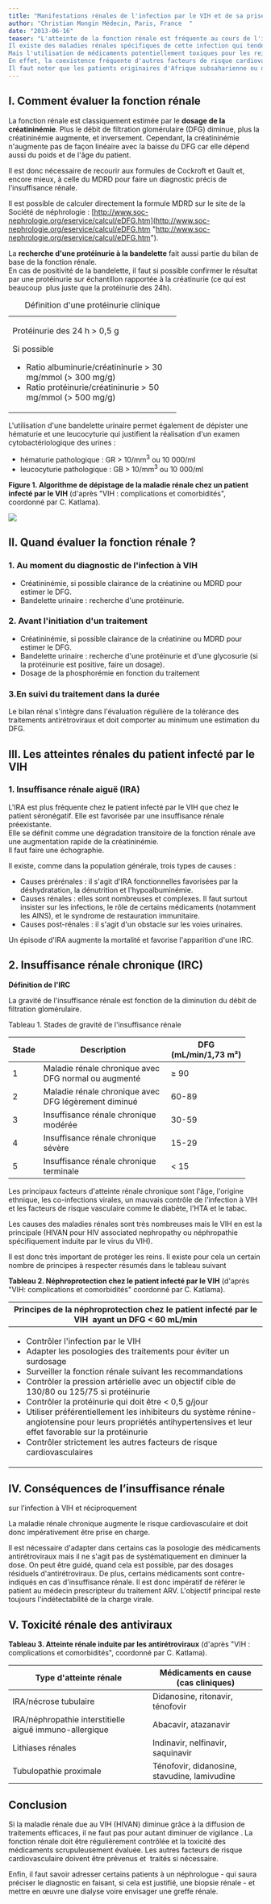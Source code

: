 ```yaml
---
title: "Manifestations rénales de l'infection par le VIH et de sa prise en charge"
author: "Christian Mongin Médecin, Paris, France  "
date: "2013-06-16"
teaser: "L'atteinte de la fonction rénale est fréquente au cours de l'infection à VIH.  
Il existe des maladies rénales spécifiques de cette infection qui tendent à diminuer avec l'instauration de traitements antirétroviraux efficaces.  
Mais l'utilisation de médicaments potentiellement toxiques pour les reins et l'allongement de la durée de vie des patients concernés favorisent la survenue d'atteintes rénales.  
En effet, la coexistence fréquente d'autres facteurs de risque cardiovasculaires comme l'HTA, les dyslipidémies, le diabète et surtout le tabagisme, augmente la fréquence des néphropathies.  
Il faut noter que les patients originaires d'Afrique subsaharienne ou des Antilles développent plus fréquemment des maladies rénales."
---
```


## I. Comment évaluer la fonction rénale

La fonction rénale est classiquement estimée par le **dosage de la créatininémie**. Plus le débit de filtration glomérulaire (DFG) diminue, plus la créatininémie augmente, et inversement. Cependant, la créatininémie n'augmente pas de façon linéaire avec la baisse du DFG car elle dépend aussi du poids et de l'âge du patient.

Il est donc nécessaire de recourir aux formules de Cockroft et Gault et, encore mieux, à celle du MDRD pour faire un diagnostic précis de l'insuffisance rénale.

Il est possible de calculer directement la formule MDRD sur le site de la Société de néphrologie : [http://www.soc-nephrologie.org/eservice/calcul/eDFG.htm](http://www.soc-nephrologie.org/eservice/calcul/eDFG.htm "http://www.soc-nephrologie.org/eservice/calcul/eDFG.htm").

La **recherche d'une protéinurie à la bandelette** fait aussi partie du bilan de base de la fonction rénale.  
En cas de positivité de la bandelette, il faut si possible confirmer le résultat par une protéinurie sur échantillon rapportée à la créatinurie (ce qui est beaucoup  plus juste que la protéinurie des 24h).

<table>
<caption>Définition d'une protéinurie clinique</caption>

<tbody>

<tr>

<td style="width: 317px;">

Protéinurie des 24 h > 0,5 g

Si possible

<ul><li>Ratio albuminurie/créatininurie > 30 mg/mmol (> 300 mg/g)</li><li>Ratio protéinurie/créatininurie > 50 mg/mmol (> 500 mg/g)</li></ul></td>

</tr>

</tbody>

</table>

L'utilisation d'une bandelette urinaire permet également de dépister une hématurie et une leucocyturie qui justifient la réalisation d'un examen cytobactériologique des urines :

*   hématurie pathologique : GR > 10/mm<sup>3</sup> ou 10 000/ml
*   leucocyturie pathologique : GB > 10/mm<sup>3</sup> ou 10 000/ml

**Figure 1. Algorithme de dépistage de la maladie rénale chez un patient infecté par le VIH** (d'après "VIH : complications et comorbidités", coordonné par C. Katlama).

![](figure-1-vih-rein.jpg)


## II. Quand évaluer la fonction rénale ?

### 1. Au moment du diagnostic de l'infection à VIH

*   Créatininémie, si possible clairance de la créatinine ou MDRD pour estimer le DFG.
*   Bandelette urinaire : recherche d'une protéinurie.

### 2. Avant l'initiation d'un traitement

*   Créatininémie, si possible clairance de la créatinine ou MDRD pour estimer le DFG.
*   Bandelette urinaire : recherche d'une protéinurie et d'une glycosurie (si la protéinurie est positive, faire un dosage).
*   Dosage de la phosphorémie en fonction du traitement

### 3.En suivi du traitement dans la durée

Le bilan rénal s'intègre dans l'évaluation régulière de la tolérance des traitements antirétroviraux et doit comporter au minimum une estimation du DFG.

## III. Les atteintes rénales du patient infecté par le VIH

### 1. Insuffisance rénale aiguë (IRA)

L'IRA est plus fréquente chez le patient infecté par le VIH que chez le patient séronégatif. Elle est favorisée par une insuffisance rénale préexistante.  
Elle se définit comme une dégradation transitoire de la fonction rénale ave une augmentation rapide de la créatininémie.  
Il faut faire une échographie.

Il existe, comme dans la population générale, trois types de causes :

*   Causes prérénales : il s'agit d'IRA fonctionnelles favorisées par la déshydratation, la dénutrition et l'hypoalbuminémie.
*   Causes rénales : elles sont nombreuses et complexes. Il faut surtout insister sur les infections, le rôle de certains médicaments (notamment les AINS), et le syndrome de restauration immunitaire.
*   Causes post-rénales : il s'agit d'un obstacle sur les voies urinaires.

Un épisode d'IRA augmente la mortalité et favorise l'apparition d'une IRC.

## 2. Insuffisance rénale chronique (IRC)

**Définition de l'IRC**

La gravité de l'insuffisance rénale est fonction de la diminution du débit de filtration glomérulaire.

Tableau 1. Stades de gravité de l'insuffisance rénale

<table>

<thead>

<tr>

<th scope="col">Stade</th>

<th scope="col" style="width: 233px;">Description</th>

<th scope="col" style="width: 136px;">DFG (mL/min/1,73 m²)</th>

</tr>

</thead>

<tbody>

<tr>

<td>1</td>

<td style="width: 237px;">Maladie rénale chronique avec   
DFG normal ou augmenté</td>

<td class="rtecenter" style="width: 140px;">≥ 90</td>

</tr>

<tr>

<td>2</td>

<td style="width: 237px;">Maladie rénale chronique avec   
DFG légèrement diminué</td>

<td class="rtecenter" style="width: 140px;">60-89</td>

</tr>

<tr>

<td>3</td>

<td style="width: 237px;">Insuffisance rénale chronique modérée</td>

<td class="rtecenter" style="width: 140px;">30-59</td>

</tr>

<tr>

<td>4</td>

<td style="width: 237px;">Insuffisance rénale chronique sévère</td>

<td class="rtecenter" style="width: 140px;">15-29</td>

</tr>

<tr>

<td>5</td>

<td style="width: 237px;">Insuffisance rénale chronique terminale</td>

<td class="rtecenter" style="width: 140px;">< 15  
 </td>

</tr>

</tbody>

</table>

Les principaux facteurs d'atteinte rénale chronique sont l'âge, l'origine ethnique, les co-infections virales, un mauvais contrôle de l'infection à VIH et les facteurs de risque vasculaire comme le diabète, l'HTA et le tabac.

Les causes des maladies rénales sont très nombreuses mais le VIH en est la principale (HIVAN pour HIV associated nephropathy ou néphropathie spécifiquement induite par le virus du VIH).

Il est donc très important de protéger les reins. Il existe pour cela un certain nombre de principes à respecter résumés dans le tableau suivant

**Tableau 2. Néphroprotection chez le patient infecté par le VIH** (d'après "VIH: complications et comorbidités" coordonné par C. Katlama).

<table>

<thead>

<tr>

<th scope="col">Principes de la néphroprotection chez le patient infecté  
par le VIH  ayant un DFG < 60 mL/min</th>

</tr>

</thead>

<tbody>

<tr>

<td><ul><li>Contrôler l'infection par le VIH</li><li>Adapter les posologies des traitements pour éviter un surdosage</li><li>Surveiller la fonction rénale suivant les recommandations</li><li>Contrôler la pression artérielle avec un objectif cible de 130/80 ou 125/75 si protéinurie</li><li>Contrôler la protéinurie qui doit être < 0,5 g/jour</li><li>Utiliser préférentiellement les inhibiteurs du système rénine-angiotensine pour leurs propriétés antihypertensives et leur effet favorable sur la protéinurie</li><li>Contrôler strictement les autres facteurs de risque cardiovasculaires</li></ul></td>

</tr>

</tbody>

</table>

## IV. Conséquences de l’insuffisance rénale  
sur l’infection à VIH et réciproquement 

La maladie rénale chronique augmente le risque cardiovasculaire et doit donc impérativement être prise en charge.

Il est nécessaire d'adapter dans certains cas la posologie des médicaments antirétroviraux mais il ne s'agit pas de systématiquement en diminuer la dose. On peut être guidé, quand cela est possible, par des dosages résiduels d'antirétroviraux. De plus, certains médicaments sont contre-indiqués en cas d'insuffisance rénale. Il est donc impératif de référer le patient au médecin prescripteur du traitement ARV. L'objectif principal reste toujours l'indétectabilité de la charge virale.

## V. Toxicité rénale des antiviraux

**Tableau 3. Atteinte rénale induite par les antirétroviraux** (d'après "VIH : complications et comorbidités", coordonné par C. Katlama).

<table>

<thead>

<tr>

<th scope="col">Type d'atteinte rénale</th>

<th scope="col">Médicaments en cause (cas cliniques)</th>

</tr>

</thead>

<tbody>

<tr>

<td>IRA/nécrose tubulaire</td>

<td>Didanosine, ritonavir, ténofovir</td>

</tr>

<tr>

<td>IRA/néphropathie interstitielle aiguë  
immuno-allergique</td>

<td>Abacavir, atazanavir</td>

</tr>

<tr>

<td>Lithiases rénales</td>

<td>Indinavir, nelfinavir, saquinavir</td>

</tr>

<tr>

<td>Tubulopathie proximale</td>

<td>Ténofovir, didanosine, stavudine, lamivudine</td>

</tr>

</tbody>

</table>

## Conclusion

Si la maladie rénale due au VIH (HIVAN) diminue grâce à la diffusion de traitements efficaces, il ne faut pas pour autant diminuer de vigilance . La fonction rénale doit être régulièrement contrôlée et la toxicité des médicaments scrupuleusement évaluée. Les autres facteurs de risque cardiovasculaire doivent être prévenus et  traités si nécessaire.

Enfin, il faut savoir adresser certains patients à un néphrologue - qui saura préciser le diagnostic en faisant, si cela est justifié, une biopsie rénale - et mettre en œuvre une dialyse voire envisager une greffe rénale.